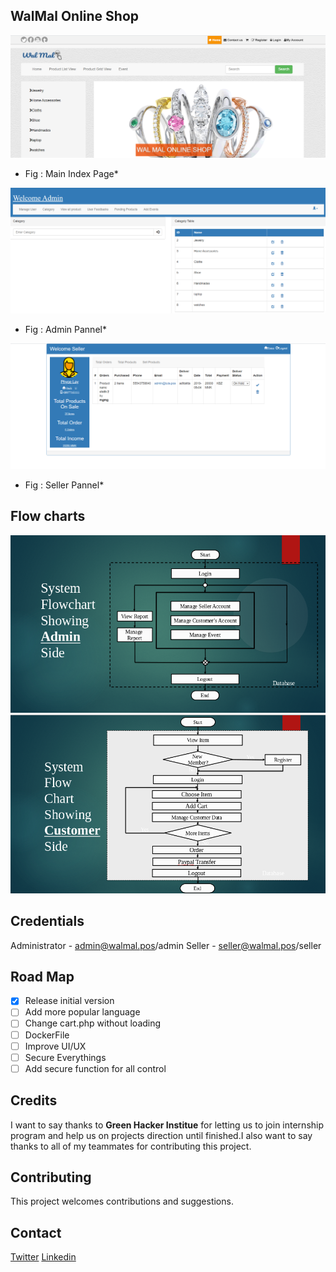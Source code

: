 ## WalMal Online Shop

![Index Page](https://github.com/PiCarODD/walmalos/blob/master/walmalpoc/main.PNG)
* Fig : Main Index Page*

![Admin Pannel](https://github.com/PiCarODD/walmalos/blob/master/walmalpoc/cms_category.PNG)
* Fig : Admin Pannel*

![Seller Pannel](https://github.com/PiCarODD/walmalos/blob/master/walmalpoc/total_order.PNG)
* Fig : Seller Pannel*

## Flow charts
![admin](https://github.com/PiCarODD/walmalos/blob/master/walmalpoc/admin_flowchart.png)
![user](https://github.com/PiCarODD/walmalos/blob/master/walmalpoc/flowchart.png)

## Credentials
Administrator - admin@walmal.pos/admin
Seller - seller@walmal.pos/seller

## Road Map
- [x] Release initial version
- [ ] Add more popular language
- [ ] Change cart.php without loading
- [ ] DockerFile
- [ ] Improve UI/UX
- [ ] Secure Everythings
- [ ] Add secure function for all control

## Credits
I want to say thanks to **Green Hacker Institue** for letting us to join internship program and help us on projects direction until finished.I also want to say thanks to all of my teammates for contributing this project. 

## Contributing
This project welcomes contributions and suggestions.

## Contact
[Twitter](https://twitter.com/picaro_o)
[Linkedin](https://www.linkedin.com/in/hein-htet-aung-b1062b154/)

